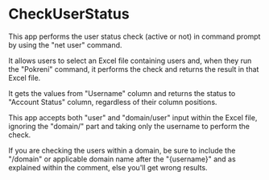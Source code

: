 # CheckUserStatus
This app performs the user status check (active or not) in command prompt by using the "net user" command.

It allows users to select an Excel file containing users and, when they run the "Pokreni" command, it performs the check and returns the result in that Excel file.

It gets the values from "Username" column and returns the status to "Account Status" column, regardless of their column positions.

This app accepts both "user" and "domain/user" input within the Excel file, ignoring the "domain/" part and taking only the username to perform the check.

If you are checking the users within a domain, be sure to include the "/domain" or applicable domain name after the "{username}" and as explained within the comment, else you'll get wrong results.
